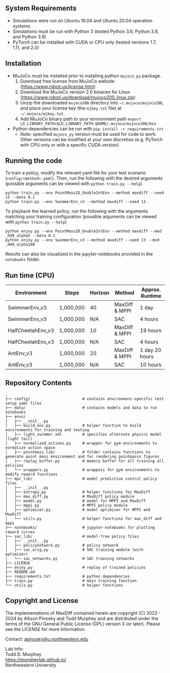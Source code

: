## System Requirements
- Simulations were run on Ubuntu 18.04 and Ubuntu 20.04 operation systems
- Simulations must be run with Python 3 (tested Python 3.6, Python 3.8, and Python 3.9)
- PyTorch can be installed with CUDA or CPU only (tested versions 1.7, 1.11, and 2.0)


## Installation
- MuJoCo must be installed prior to installing python `mujoco_py` package. 
    1. Download free license from MuJoCo website (https://www.roboti.us/license.html)
    2. Download the MuJoCo version 2.0 binaries for Linux (https://www.roboti.us/download/mujoco200_linux.zip)
    3. Unzip the downloaded `mujoco200` directory into `~/.mujoco/mujoco200`, and place your license key (the `mjkey.txt` file) at `~/.mujoco/mjkey.txt`.
    4. Add MuJoCo binary path to your environment path `export LD_LIBRARY_PATH=$LD_LIBRARY_PATH:$HOME/.mujoco/mujoco200/bin`
- Python dependencies can be run with `pip install -r requirements.txt`
    - Note: specified `mujoco_py` version must be used for code to work. Other versions can be modified at your own discretion (e.g. PyTorch with CPU only or with a specific CUDA version)

## Running the code

To train a policy, modify the relevant yaml file for your test scenario (`config/<method>.yaml`). Then, run the following with the desired arguments (possible arguments can be viewed with `python train.py --help`)
```
python train.py --env PointMass2D_DoubleIntEnv --method maxdiff --seed 13 --beta 0.1
python train.py --env SwimmerEnv_v3 --method maxdiff --seed 13
```

To playback the learned policy, run the following with the arguments matching your training configuration (possible arguments can be viewed with `python train.py --help`)
```
python enjoy.py --env PointMass2D_DoubleIntEnv --method maxdiff --mod _H30_alpha5 --beta 0.1
python enjoy.py --env SwimmerEnv_v3 --method maxdiff --seed 13 --mod _H40_alpha100
```

Results can also be visualized in the jupyter-notebooks provided in the `notebooks` folder.

## Run time (CPU)

| Environment | Steps | Horizon | Method | Approx. Runtime | 
| -- | -- | --| -- | -- | 
| SwimmerEnv_v3 | 1,000,000 | 40 |  MaxDiff & MPPI | 1 day |
| SwimmerEnv_v3 | 1,000,000 | N/A | SAC | 4 hours |
| HalfCheetahEnv_v3 | 1,000,000 | 10 | MaxDiff & MPPI| 19 hours |
| HalfCheetahEnv_v3 | 1,000,000 | N/A | SAC | 4 hours |
| AntEnv_v3 | 1,000,000 | 20 | MaxDiff & MPPI | 1 day 20 hours |
| AntEnv_v3 |  1,000,000 | N/A | SAC | 10 hours |


## Repository Contents

```
.
├── config/                       # contains environment-specific test setup yaml files
├── data/                         # contains models and data to run notebooks
├── envs/
│   ├── __init__.py
│   ├── build_env.py              # helper function to build environments for training and testing
│   ├── light_swimmer.xml         # specifies alternate physics model (light tail)
│   ├── normalized_actions.py     # wrapper for gym environments to normalize action space
│   ├── pointmass_lib/            # folder contains functions to generate point mass environment and for rendering pointmasss figures
│   ├── replay_buffer.py          # memory buffer for all training all policies
│   └── wrappers.py               # wrappers for gym environments to modify reward functions
├── mpc_lib/                      # model predictive control policy files
│   ├── __init__.py
│   ├── entropy.py                # helper functions for MaxDiff
│   ├── max_diff.py               # MaxDiff policy module        
│   ├── model.py                  # model for MPPI and MaxDiff
│   ├── mppi.py                   # MPPI policy module
│   ├── optimizer.py              # model optimizer for MPPI and MaxDiff
│   └── utils.py                  # helper functions for max_diff and mppi
├── notebooks/                    # jupyter-notebooks for plotting reward curves
├── sac_lib/                      # model-free policy files
│   ├── __init__.py
│   ├── policynetwork.py          # policy network
│   ├── sac_orig.py               # SAC training module (with optimizer)
│   └── sac_networks.py           # SAC training networks
├── LICENSE
├── enjoy.py                      # replay of trained policies
├── README.md
├── requirements.txt              # python dependencies
├── train.py                      # main training function
└── utils.py                      # helper functions
```

## Copyright and License

The implementations of MaxDiff contained herein are copyright (C) 2023 - 2024 by Allison Pinosky and Todd Murphey and are distributed under the terms of the GNU General Public License (GPL) version 3 (or later). Please see the LICENSE for more information.

Contact: apinosky@u.northwestern.edu

Lab Info:  
Todd D. Murphey  
https://murpheylab.github.io/  
Northwestern University  
